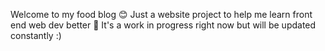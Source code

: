 Welcome to my food blog 😊
Just a website project to help me learn front end web dev better 🎂
It's a work in progress right now but will be updated constantly :) 
